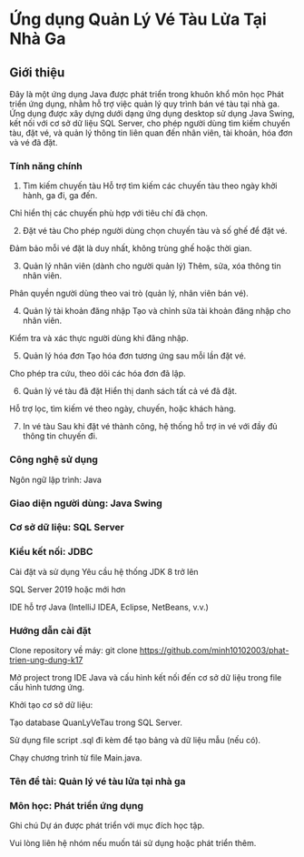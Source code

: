 # Ứng dụng Quản Lý Vé Tàu Lửa Tại Nhà Ga

## Giới thiệu
Đây là một ứng dụng Java được phát triển trong khuôn khổ môn học Phát triển ứng dụng, nhằm hỗ trợ việc quản lý quy trình bán vé tàu tại nhà ga. Ứng dụng được xây dựng dưới dạng ứng dụng desktop sử dụng Java Swing, kết nối với cơ sở dữ liệu SQL Server, cho phép người dùng tìm kiếm chuyến tàu, đặt vé, và quản lý thông tin liên quan đến nhân viên, tài khoản, hóa đơn và vé đã đặt.

### Tính năng chính
1. Tìm kiếm chuyến tàu
Hỗ trợ tìm kiếm các chuyến tàu theo ngày khởi hành, ga đi, ga đến.

Chỉ hiển thị các chuyến phù hợp với tiêu chí đã chọn.

2. Đặt vé tàu
Cho phép người dùng chọn chuyến tàu và số ghế để đặt vé.

Đảm bảo mỗi vé đặt là duy nhất, không trùng ghế hoặc thời gian.

3. Quản lý nhân viên (dành cho người quản lý)
Thêm, sửa, xóa thông tin nhân viên.

Phân quyền người dùng theo vai trò (quản lý, nhân viên bán vé).

4. Quản lý tài khoản đăng nhập
Tạo và chỉnh sửa tài khoản đăng nhập cho nhân viên.

Kiểm tra và xác thực người dùng khi đăng nhập.

5. Quản lý hóa đơn
Tạo hóa đơn tương ứng sau mỗi lần đặt vé.

Cho phép tra cứu, theo dõi các hóa đơn đã lập.

6. Quản lý vé tàu đã đặt
Hiển thị danh sách tất cả vé đã đặt.

Hỗ trợ lọc, tìm kiếm vé theo ngày, chuyến, hoặc khách hàng.

7. In vé tàu
Sau khi đặt vé thành công, hệ thống hỗ trợ in vé với đầy đủ thông tin chuyến đi.

### Công nghệ sử dụng
Ngôn ngữ lập trình: Java

### Giao diện người dùng: Java Swing

### Cơ sở dữ liệu: SQL Server

### Kiểu kết nối: JDBC

Cài đặt và sử dụng
Yêu cầu hệ thống
JDK 8 trở lên

SQL Server 2019 hoặc mới hơn

IDE hỗ trợ Java (IntelliJ IDEA, Eclipse, NetBeans, v.v.)

### Hướng dẫn cài đặt
Clone repository về máy:
git clone https://github.com/minh10102003/phat-trien-ung-dung-k17

Mở project trong IDE Java và cấu hình kết nối đến cơ sở dữ liệu trong file cấu hình tương ứng.

Khởi tạo cơ sở dữ liệu:

Tạo database QuanLyVeTau trong SQL Server.

Sử dụng file script .sql đi kèm để tạo bảng và dữ liệu mẫu (nếu có).

Chạy chương trình từ file Main.java.

### Tên đề tài: Quản lý vé tàu lửa tại nhà ga

### Môn học: Phát triển ứng dụng

Ghi chú
Dự án được phát triển với mục đích học tập.

Vui lòng liên hệ nhóm nếu muốn tái sử dụng hoặc phát triển thêm.
